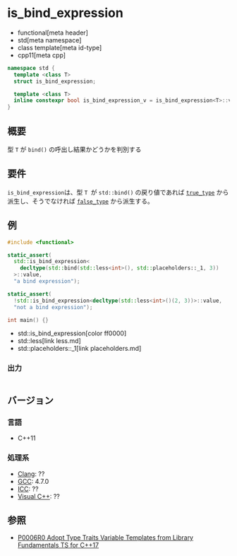 # is_bind_expression
* functional[meta header]
* std[meta namespace]
* class template[meta id-type]
* cpp11[meta cpp]

```cpp
namespace std {
  template <class T>
  struct is_bind_expression;

  template <class T>
  inline constexpr bool is_bind_expression_v = is_bind_expression<T>::value; // C++17
}
```

## 概要
型 `T` が `bind()` の呼出し結果かどうかを判別する


## 要件
`is_bind_expression`は、型 `T `が `std::bind()` の戻り値であれば [`true_type`](/reference/type_traits/true_type.md) から派生し、そうでなければ [`false_type`](/reference/type_traits/false_type.md) から派生する。


## 例

```cpp example
#include <functional>

static_assert(
  std::is_bind_expression<
    decltype(std::bind(std::less<int>(), std::placeholders::_1, 3))
  >::value,
  "a bind expression");

static_assert(
  !std::is_bind_expression<decltype(std::less<int>()(2, 3))>::value,
  "not a bind expression");

int main() {}
```
* std::is_bind_expression[color ff0000]
* std::less[link less.md]
* std::placeholders::_1[link placeholders.md]

### 出力
```
```

## バージョン
### 言語
- C++11

### 処理系
- [Clang](/implementation.md#clang): ??
- [GCC](/implementation.md#gcc): 4.7.0
- [ICC](/implementation.md#icc): ??
- [Visual C++](/implementation.md#visual_cpp): ??


## 参照
- [P0006R0 Adopt Type Traits Variable Templates from Library Fundamentals TS for C++17](http://www.open-std.org/jtc1/sc22/wg21/docs/papers/2015/p0006r0.html)
